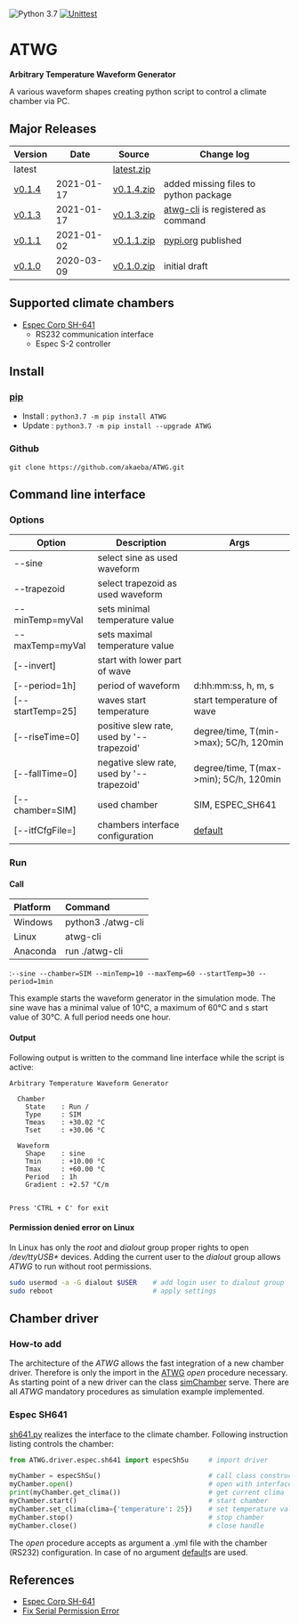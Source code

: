 ![Python 3.7](https://img.shields.io/badge/Python-3.7-blue.svg) [![Unittest](https://github.com/akaeba/ATWG/workflows/Unittest/badge.svg)](https://github.com/akaeba/ATWG/actions)

# ATWG

__Arbitrary Temperature Waveform Generator__

A various waveform shapes creating python script to control a climate chamber via PC.


## Major Releases

| Version                                              | Date       | Source                                                                                   | Change log                                                                               |
| ---------------------------------------------------- | ---------- | ---------------------------------------------------------------------------------------- | ---------------------------------------------------------------------------------------- |
| latest                                               |            | <a id="raw-url" href="https://github.com/akaeba/ATWG/archive/master.zip ">latest.zip</a> |                                                                                          |
| [v0.1.4](https://github.com/akaeba/ATWG/tree/v0.1.4) | 2021-01-17 | <a id="raw-url" href="https://github.com/akaeba/ATWG/archive/v0.1.4.zip ">v0.1.4.zip</a> | added missing files to python package                                                    |
| [v0.1.3](https://github.com/akaeba/ATWG/tree/v0.1.3) | 2021-01-17 | <a id="raw-url" href="https://github.com/akaeba/ATWG/archive/v0.1.3.zip ">v0.1.3.zip</a> | [atwg-cli](https://github.com/akaeba/ATWG/blob/master/atwg-cli) is registered as command |
| [v0.1.1](https://github.com/akaeba/ATWG/tree/v0.1.1) | 2021-01-02 | <a id="raw-url" href="https://github.com/akaeba/ATWG/archive/v0.1.1.zip ">v0.1.1.zip</a> | [pypi.org](https://pypi.org/project/ATWG/) published                                     |
| [v0.1.0](https://github.com/akaeba/ATWG/tree/v0.1.0) | 2020-03-09 | <a id="raw-url" href="https://github.com/akaeba/ATWG/archive/v0.1.0.zip ">v0.1.0.zip</a> | initial draft                                                                            |


## Supported climate chambers
 * [Espec Corp SH-641](https://espec.com/na/products/model/sh_641)
    - RS232 communication interface
    - Espec S-2 controller


## Install

### [pip](https://pypi.org/project/ATWG/)
 * Install : `python3.7 -m pip install ATWG `
 * Update  : `python3.7 -m pip install --upgrade ATWG `

### Github
`git clone https://github.com/akaeba/ATWG.git `


## Command line interface

### Options

| Option           | Description                               | Args                                                                                              |
| ---------------- | ----------------------------------------- | ------------------------------------------------------------------------------------------------- |
| --sine           | select sine as used waveform              |                                                                                                   |
| --trapezoid      | select trapezoid as used waveform         |                                                                                                   |
| --minTemp=myVal  | sets minimal temperature value            |                                                                                                   |
| --maxTemp=myVal  | sets maximal temperature value            |                                                                                                   |
| [--invert]       | start with lower part of wave             |                                                                                                   |
| [--period=1h]    | period of waveform                        | d:hh:mm:ss, h, m, s                                                                               |
| [--startTemp=25] | waves start temperature                   | start temperature of wave                                                                         |
| [--riseTime=0]   | positive slew rate, used by '--trapezoid' | degree/time, T(min->max); 5C/h, 120min                                                            |
| [--fallTime=0]   | negative slew rate, used by '--trapezoid' | degree/time, T(max->min); 5C/h, 120min                                                            |
| [--chamber=SIM]  | used chamber                              | SIM, ESPEC_SH641                                                                                  |
| [--itfCfgFile=]  | chambers interface configuration          | [default](https://github.com/akaeba/ATWG/blob/master/ATWG/driver/espec/sh641InterfaceDefault.yml) |


### Run

#### Call

| Platform | Command                   |
|:-------- |:------------------------- |
| Windows  | python3 ./atwg-cli <ARGS> |
| Linux    | atwg-cli <ARGS>           |
| Anaconda | run ./atwg-cli <ARGS>     |

<ARGS>:`--sine --chamber=SIM --minTemp=10 --maxTemp=60 --startTemp=30 --period=1min `

This example starts the waveform generator in the simulation mode. The sine wave has a minimal value of 10°C, a
maximum of 60°C and s start value of 30°C. A full period needs one hour.


#### Output

Following output is written to the command line interface while the script is active:

```text
Arbitrary Temperature Waveform Generator

  Chamber
    State    : Run /
    Type     : SIM
    Tmeas    : +30.02 °C
    Tset     : +30.06 °C

  Waveform
    Shape    : sine
    Tmin     : +10.00 °C
    Tmax     : +60.00 °C
    Period   : 1h
    Gradient : +2.57 °C/m


Press 'CTRL + C' for exit
```


#### Permission denied error on Linux

In Linux has only the _root_ and _dialout_ group proper rights to open
_/dev/ttyUSB*_ devices. Adding the current user to the _dialout_ group
allows _ATWG_ to run without root permissions.

```bash
sudo usermod -a -G dialout $USER    # add login user to dialout group
sudo reboot                         # apply settings
```


## Chamber driver

### How-to add

The architecture of the _ATWG_ allows the fast integration of a new chamber driver. Therefore is only the import in
the [ATWG](https://github.com/akaeba/ATWG/blob/master/ATWG/ATWG.py) _open_ procedure necessary. As starting point of
a new driver can the class [simChamber](https://github.com/akaeba/ATWG/blob/master/ATWG/driver/sim/simChamber.py) serve.
There are all _ATWG_ mandatory procedures as simulation example implemented.


### Espec SH641

[sh641.py](https://github.com/akaeba/ATWG/blob/master/ATWG/driver/espec/sh641.py) realizes the interface to the climate chamber. Following instruction listing controls the chamber:

```python
from ATWG.driver.espec.sh641 import especShSu     # import driver

myChamber = especShSu()                           # call class constructor
myChamber.open()                                  # open with interface defaults
print(myChamber.get_clima())                      # get current clima
myChamber.start()                                 # start chamber
myChamber.set_clima(clima={'temperature': 25})    # set temperature value
myChamber.stop()                                  # stop chamber
myChamber.close()                                 # close handle
```

The _open_ procedure accepts as argument a .yml file with the chamber (RS232) configuration. In case of no argument [default](https://github.com/akaeba/ATWG/blob/master/ATWG/driver/espec/sh641InterfaceDefault.yml)s are used.


## References

* [Espec Corp SH-641](https://espec.com/na/products/model/sh_641)
* [Fix Serial Permission Error](https://websistent.com/fix-serial-port-permission-denied-errors-linux/)
